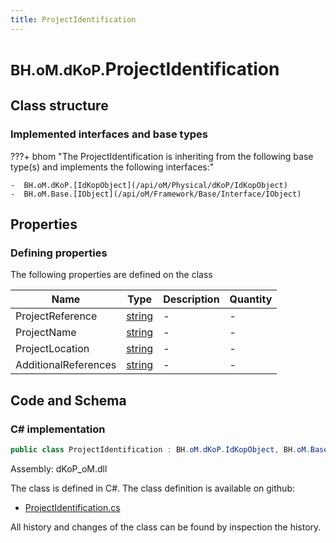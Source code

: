 ```yaml
---
title: ProjectIdentification
---
```


# <small>BH.oM.dKoP.</small>**ProjectIdentification**



## Class structure

### Implemented interfaces and base types

???+ bhom "The ProjectIdentification is inheriting from the following base type(s) and implements the following interfaces:"

    -  BH.oM.dKoP.[IdKopObject](/api/oM/Physical/dKoP/IdKopObject)
    -  BH.oM.Base.[IObject](/api/oM/Framework/Base/Interface/IObject)


## Properties



### Defining properties

The following properties are defined on the class

| Name             | Type             | Description      | Quantity         |
|------------------|------------------|------------------|------------------|
| ProjectReference | [string](https://learn.microsoft.com/en-us/dotnet/api/System.String?view=netstandard-2.0) | - | - |
| ProjectName | [string](https://learn.microsoft.com/en-us/dotnet/api/System.String?view=netstandard-2.0) | - | - |
| ProjectLocation | [string](https://learn.microsoft.com/en-us/dotnet/api/System.String?view=netstandard-2.0) | - | - |
| AdditionalReferences | [string](https://learn.microsoft.com/en-us/dotnet/api/System.String?view=netstandard-2.0) | - | - |


## Code and Schema

### C# implementation

``` C# title="C#"
public class ProjectIdentification : BH.oM.dKoP.IdKopObject, BH.oM.Base.IObject
```

Assembly: dKoP_oM.dll

The class is defined in C#. The class definition is available on github:

- [ProjectIdentification.cs](https://github.com/BHoM/dKoP_Toolkit/blob/develop/dKoP_oM/AdministrativeInformation\ProjectIdentification.cs)

All history and changes of the class can be found by inspection the history.
